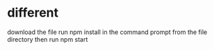 # different
download the file
run npm install in the command prompt from the file directory 
then run npm start

